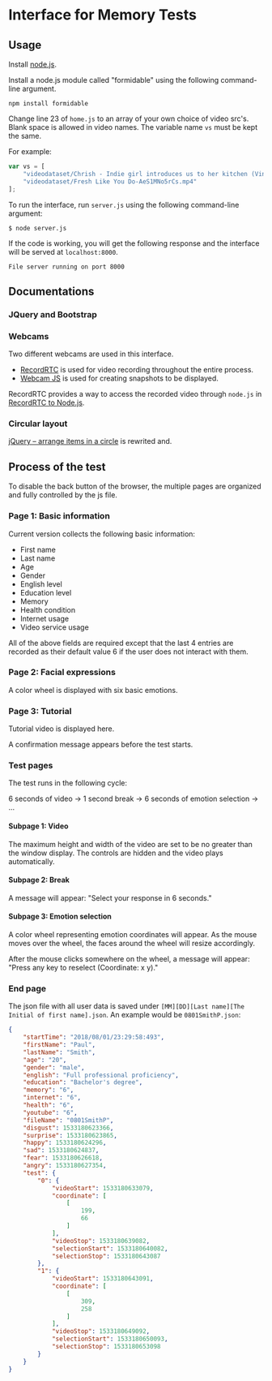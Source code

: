 # Interface for Memory Tests

## Usage

Install [node.js](https://nodejs.org/).

Install a node.js module called "formidable" using the following command-line argument.
```
npm install formidable
```
Change line 23 of `home.js` to an array of your own choice of video src's. Blank space is allowed in video names. The variable name `vs` must be kept the same.

For example:
```javascript
var vs = [
    "videodataset/Chrish - Indie girl introduces us to her kitchen (Vine)-8SU0gFPMwP8.mp4", 
    "videodataset/Fresh Like You Do-AeS1MNo5rCs.mp4"
];
```
To run the interface, run `server.js` using the following command-line argument:
```
$ node server.js
```
If the code is working, you will get the following response and the interface will be served at `localhost:8000`.
```
File server running on port 8000
```


## Documentations

### JQuery and Bootstrap

### Webcams
Two different webcams are used in this interface. 
* [RecordRTC](https://recordrtc.org/) is used for video recording throughout the entire process. 
* [Webcam JS](https://github.com/jhuckaby/webcamjs) is used for creating snapshots to be displayed. 

RecordRTC provides a way to access the recorded video through `node.js` in [RecordRTC to Node.js](https://github.com/muaz-khan/RecordRTC/tree/master/RecordRTC-to-Nodejs).

### Circular layout
[jQuery – arrange items in a circle](http://www.connolly-technologies.com/jquery-arrange-items-in-a-circle/)
is rewrited and.

## Process of the test
To disable the back button of the browser, the multiple pages are organized and fully controlled by the js file.
### Page 1: Basic information
Current version collects the following basic information:
* First name
* Last name
* Age
* Gender
* English level
* Education level
* Memory
* Health condition
* Internet usage
* Video service usage

All of the above fields are required except that the last 4 entries are recorded as their default value 6 if the user does not interact with them.
### Page 2: Facial expressions
A color wheel is displayed with six basic emotions.
### Page 3: Tutorial
Tutorial video is displayed here.

A confirmation message appears before the test starts.
### Test pages
The test runs in the following cycle:

6 seconds of video -> 1 second break -> 6 seconds of emotion selection -> ...
#### Subpage 1: Video
The maximum height and width of the video are set to be no greater than the window display. The controls are hidden and the video plays automatically.
#### Subpage 2: Break
A message will appear: "Select your response in 6 seconds."
#### Subpage 3: Emotion selection
A color wheel representing emotion coordinates will appear. As the mouse moves over the wheel, the faces around the wheel will resize accordingly. 

After the mouse clicks somewhere on the wheel, a message will appear: "Press any key to reselect (Coordinate: x y)."


### End page
The json file with all user data is saved under `[MM][DD][Last name][The Initial of first name].json`.
An example would be `0801SmithP.json`:
```json
{
    "startTime": "2018/08/01/23:29:58:493",
    "firstName": "Paul",
    "lastName": "Smith",
    "age": "20",
    "gender": "male",
    "english": "Full professional proficiency",
    "education": "Bachelor's degree",
    "memory": "6",
    "internet": "6",
    "health": "6",
    "youtube": "6",
    "fileName": "0801SmithP",
    "disgust": 1533180623366,
    "surprise": 1533180623865,
    "happy": 1533180624296,
    "sad": 1533180624837,
    "fear": 1533180626618,
    "angry": 1533180627354,
    "test": {
        "0": {
            "videoStart": 1533180633079,
            "coordinate": [
                [
                    199,
                    66
                ]
            ],
            "videoStop": 1533180639082,
            "selectionStart": 1533180640082,
            "selectionStop": 1533180643087
        },
        "1": {
            "videoStart": 1533180643091,
            "coordinate": [
                [
                    309,
                    258
                ]
            ],
            "videoStop": 1533180649092,
            "selectionStart": 1533180650093,
            "selectionStop": 1533180653098
        }
    }
}
```
